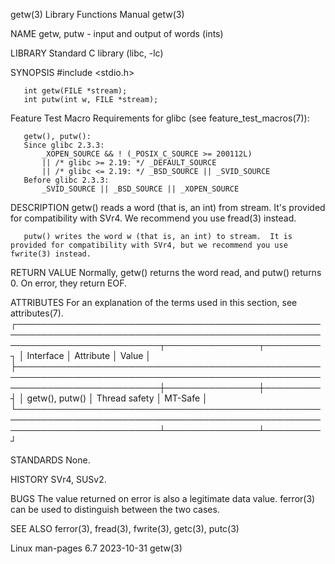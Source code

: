 getw(3)								   Library Functions Manual							       getw(3)

NAME
       getw, putw - input and output of words (ints)

LIBRARY
       Standard C library (libc, -lc)

SYNOPSIS
       #include <stdio.h>

       int getw(FILE *stream);
       int putw(int w, FILE *stream);

   Feature Test Macro Requirements for glibc (see feature_test_macros(7)):

       getw(), putw():
	   Since glibc 2.3.3:
	       _XOPEN_SOURCE && ! (_POSIX_C_SOURCE >= 200112L)
		   || /* glibc >= 2.19: */ _DEFAULT_SOURCE
		   || /* glibc <= 2.19: */ _BSD_SOURCE || _SVID_SOURCE
	   Before glibc 2.3.3:
	       _SVID_SOURCE || _BSD_SOURCE || _XOPEN_SOURCE

DESCRIPTION
       getw() reads a word (that is, an int) from stream.  It's provided for compatibility with SVr4.  We recommend you use fread(3) instead.

       putw() writes the word w (that is, an int) to stream.  It is provided for compatibility with SVr4, but we recommend you use fwrite(3) instead.

RETURN VALUE
       Normally, getw() returns the word read, and putw() returns 0.  On error, they return EOF.

ATTRIBUTES
       For an explanation of the terms used in this section, see attributes(7).
       ┌───────────────────────────────────────────────────────────────────────────────────────────────────────────────────────────┬───────────────┬─────────┐
       │ Interface														   │ Attribute	   │ Value   │
       ├───────────────────────────────────────────────────────────────────────────────────────────────────────────────────────────┼───────────────┼─────────┤
       │ getw(), putw()														   │ Thread safety │ MT-Safe │
       └───────────────────────────────────────────────────────────────────────────────────────────────────────────────────────────┴───────────────┴─────────┘

STANDARDS
       None.

HISTORY
       SVr4, SUSv2.

BUGS
       The value returned on error is also a legitimate data value.  ferror(3) can be used to distinguish between the two cases.

SEE ALSO
       ferror(3), fread(3), fwrite(3), getc(3), putc(3)

Linux man-pages 6.7							  2023-10-31								       getw(3)
